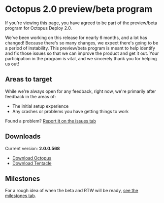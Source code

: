 Octopus 2.0 preview/beta program
==================================

If you're viewing this page, you have agreed to be part of the preview/beta program for Octopus Deploy 2.0. 

We've been working on this release for nearly 6 months, and a lot has changed! Because there's so many changes, we expect there's going to be a period of instability. This preview/beta program is meant to help identify and fix those issues so that we can improve the product and get it out. Your participation in the program is vital, and we sincerely thank you for helping us out! 

## Areas to target

While we're always open for any feedback, right now, we're primarily after feedback in the areas of:

 * The initial setup experience
 * Any crashes or problems you have getting things to work

Found a problem? [Report it on the issues tab](https://github.com/OctopusDeploy/Issues/issues)

## Downloads

Current version: **2.0.0.568**

 - [Download Octopus](https://s3-eu-west-1.amazonaws.com/octopus-downloads/2.0/Octopus.2.0.0.568.msi)
 - [Download Tentacle](https://s3-eu-west-1.amazonaws.com/octopus-downloads/2.0/Octopus.Tentacle.2.0.0.568.msi)

## Milestones

For a rough idea of when the beta and RTW will be ready, [see the milestones tab](https://github.com/OctopusDeploy/Issues/issues/milestones).
